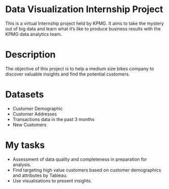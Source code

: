 # Data Visualization Internship Project

This is a virtual Internship project held by KPMG. It aims to take the mystery out of big data and learn what it’s like to produce business results 
with the KPMG data analytics team.

# Description

The objective of this project is to help a medium size bikes company to discover valuable insights 
and find the potential customers.

# Datasets

* Customer Demographic 
* Customer Addresses
* Transactions data in the past 3 months
* New Customers

# My tasks

* Assessment of data quality and completeness in preparation for analysis.
* Find targeting high value customers based on customer demographics and attributes by Tableau.
* Use visualisations to present insights.
